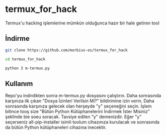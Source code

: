 # termux_for_hack

Termux'u hacking işlemlerine mümkün olduğunca hazır bir hale getiren tool

## İndirme 

```bash
git clone https://github.com/morbius-os/termux_for_hack

cd termux_for_hack

python 3 m-termux.py
```

## Kullanım

Repo'yu indirdikten sonra m-termux.py dosyasını çalıştırın. Daha sonrasında karşınıza ilk çıkan "Dosya İzinleri Verilsin Mi?" bildirimine izin verin. Daha sonrasında karşınıza gelecek olan herşeyde "y" seçeneğini seçin.
İşlem bitince tooş size "Bütün Python Kütüphanelerini İndirmek İster Misiniz" şeklinde bie soeu soracak. Tavsiye edilen "y" demenizdir. Eğer "y" seçerseniz all-pip-installer isimli toolum cihazınıza kurulacak ve sonrasında da bütün Python kütüphaneleri cihazına inecektir.
